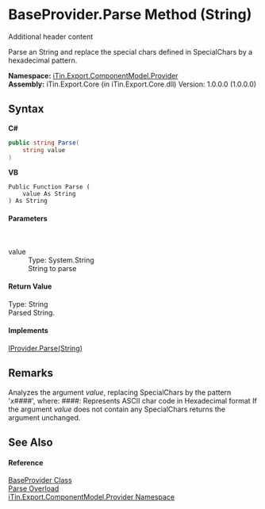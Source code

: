 # BaseProvider.Parse Method (String)
Additional header content 

Parse an String and replace the special chars defined in SpecialChars by a hexadecimal pattern.

**Namespace:**&nbsp;<a href="N_iTin_Export_ComponentModel_Provider">iTin.Export.ComponentModel.Provider</a><br />**Assembly:**&nbsp;iTin.Export.Core (in iTin.Export.Core.dll) Version: 1.0.0.0 (1.0.0.0)

## Syntax

**C#**<br />
``` C#
public string Parse(
	string value
)
```

**VB**<br />
``` VB
Public Function Parse ( 
	value As String
) As String
```


#### Parameters
&nbsp;<dl><dt>value</dt><dd>Type: System.String<br />String to parse</dd></dl>

#### Return Value
Type: String<br />Parsed String.

#### Implements
<a href="M_iTin_Export_ComponentModel_Provider_IProvider_Parse">IProvider.Parse(String)</a><br />

## Remarks
Analyzes the argument *value*, replacing SpecialChars by the pattern '_x####_', where: ####: Represents ASCII char code in Hexadecimal format If the argument *value* does not contain any SpecialChars returns the argument unchanged.

## See Also


#### Reference
<a href="T_iTin_Export_ComponentModel_Provider_BaseProvider">BaseProvider Class</a><br /><a href="Overload_iTin_Export_ComponentModel_Provider_BaseProvider_Parse">Parse Overload</a><br /><a href="N_iTin_Export_ComponentModel_Provider">iTin.Export.ComponentModel.Provider Namespace</a><br />